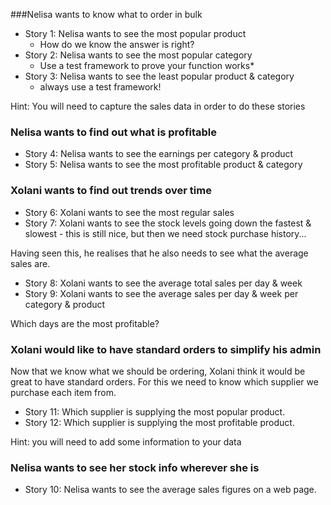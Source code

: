 

###Nelisa wants to know what to order in bulk
* Story 1: Nelisa wants to see the most popular product
  * How do we know the answer is right?
* Story 2: Nelisa wants to see the most popular category
  * Use a test framework to prove your function works*
* Story 3: Nelisa wants to see the least popular product & category 
  * always use a test framework!
 
Hint: You will need to capture the sales data in order to do these stories

### Nelisa wants to find out what is profitable
* Story 4: Nelisa wants to see the earnings per category & product
* Story 5: Nelisa wants to see the most profitable product & category

### Xolani wants to find out trends over time
* Story 6: Xolani wants to see the most regular sales 
* Story 7:  Xolani wants to see the stock levels going down the fastest & slowest - this is still nice, but then we need stock purchase history...

Having seen this, he realises that he also needs to see what the average sales are.
* Story 8:  Xolani wants to see the average total sales per day & week
* Story 9:  Xolani wants to see the average sales per day & week per category & product

Which days are the most profitable?

### Xolani would like to have standard orders to simplify his admin
Now that we know what we should be ordering, Xolani think it would be great to have standard orders. For this we need to know which supplier we purchase each item from.

* Story 11: Which supplier is supplying the most popular product.
* Story 12: Which supplier is supplying the most profitable product.

Hint: you will need to add some information to your data

### Nelisa wants to see her stock info wherever she is

* Story 10: Nelisa wants to see the average sales figures on a web page.
